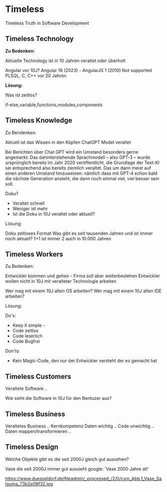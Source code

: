 # Timeless

Timeless Truth in Software Development

## Timeless Technology

**Zu Bedenken:**

Aktuelle Technology ist in 10 Jahren veraltet oder überholt

Angular vor 10J? Angular 16 (2023) - AngularJS 1 (2010) Not supported
PLSQL, C, C++ vor 20 Jahren

**Lösung:**

Was ist zeitlos?

if-else,variable,functions,modules,components

## Timeless Knowledge

Zu Bendenken:

Aktuell ist das Wissen in den Köpfen
ChatGPT Model veraltet

Bei Berichten über Chat GPT wird ein Umstand besonders gerne angemerkt: Das dahinterstehende Sprachmodell – also GPT-3 – wurde ursprünglich bereits im Jahr 2020 veröffentlicht, die Grundlage der Text-KI sei entsprechend also bereits ziemlich veraltet. Das um dann meist auf einen anderen Umstand hinzuweisen: nämlich dass mit GPT-4 schon bald die nächste Generation ansteht, die dann noch einmal viel, viel besser sein soll.

Doku? 
- Veraltet schnell
- Weniger ist mehr
- Ist die Doku in 10J veraltet oder aktuell?

Lösung:

Doku zeitloses Format
Was gibt es seit tausenden Jahren und ist immer noch aktuell?
1+1 ist immer 2 auch in 10.000 Jahren

## Timeless Workers

Zu Bedenken:

Entwickler kommen und gehen - Firma soll aber weiterbestehen
Entwickler wollen nicht in 10J mit veralteter Technologie arbeiten

Wer mag mit einem 10J alten OS arbeiten?
Wer mag mit einem 10J alten IDE arbeiten?

Lösung:

Do's:

- Keep it simple -
- Code zeitlos 
- Code leserlich
- Code Bugfrei 

Don'ts:
- Kein Magic-Code, den nur der Entwickler versteht der es gemacht hat

## Timeless Customers

Veraltete Software ..

Wie sieht die Software in 10J für den Bentuzer aus?

## Timeless Business

Veraltetes Business ..
Kernkompetenz
Daten wichtig .. Code unwichtig ..
Daten mappen/transformieren ..

## Timeless Design

Welche Objekte gibt es die seit 2000J gleich gut aussehen?

Vase die seit 2000J immer gut aussieht
google: 'Vase 2000 Jahre alt'

https://www.duesseldorf.de/fileadmin/_processed_/2/0/csm_Abb.1_Vase_Satsuma_73b2e08f32.jpg






